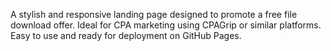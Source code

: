 A stylish and responsive landing page designed to promote a free file download offer. Ideal for CPA marketing using CPAGrip or similar platforms. Easy to use and ready for deployment on GitHub Pages.
